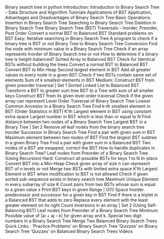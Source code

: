 Binary search tree in python
Introduction:
Introduction to Binary Search Tree – Data Structure and Algorithm Tutorials
Applications of BST
Application, Advantages and Disadvantages of Binary Search Tree
Basic Operations:
Insertion in Binary Search Tree
Searching in Binary Search Tree
Deletion in Binary Search Tree
Binary Search Tree (BST) Traversals – Inorder, Preorder, Post Order
Convert a normal BST to Balanced BST
Standard problems on BST
Easy:
Iterative searching in Binary Search Tree
A program to check if a binary tree is BST or not
Binary Tree to Binary Search Tree Conversion
Find the node with minimum value in a Binary Search Tree
Check if an array represents Inorder of Binary Search tree or not
How to determine if a binary tree is height-balanced?
Sorted Array to Balanced BST
Check for Identical BSTs without building the trees
Convert a normal BST to Balanced BST
Convert BST to Min Heap
Second largest element in BST
Add all greater values to every node in a given BST
Check if two BSTs contain same set of elements
Sum of k smallest elements in BST
Medium:
Construct BST from given preorder traversal | Set 1
Sorted Linked List to Balanced BST
Transform a BST to greater sum tree
BST to a Tree with sum of all smaller keys
Construct BST from its given level order traversal
Check if the given array can represent Level Order Traversal of Binary Search Tree
Lowest Common Ancestor in a Binary Search Tree
Find k-th smallest element in BST (Order Statistics in BST)
K’th Largest element in BST using constant extra space
Largest number in BST which is less than or equal to N
Find distance between two nodes of a Binary Search Tree
Largest BST in a Binary Tree | Set 2
Remove all leaf nodes from the binary search tree
Inorder Successor in Binary Search Tree
Find a pair with given sum in BST
Maximum element between two nodes of BST
Find the largest BST subtree in a given Binary Tree
Find a pair with given sum in a Balanced BST
Two nodes of a BST are swapped, correct the BST
How to handle duplicates in Binary Search Tree?
Leaf nodes from Preorder of a Binary Search Tree (Using Recursion)
Hard:
Construct all possible BSTs for keys 1 to N
In-place Convert BST into a Min-Heap
Check given array of size n can represent BST of n levels or not
Merge two BSTs with limited extra space
K’th Largest Element in BST when modification to BST is not allowed
Check if given sorted sub-sequence exists in binary search tree
Maximum Unique Element in every subarray of size K
Count pairs from two BSTs whose sum is equal to a given value x
Print BST keys in given Range | O(1) Space
Inorder predecessor and successor for a given key in BST
Find if there is a triplet in a Balanced BST that adds to zero
Replace every element with the least greater element on its right
Count inversions in an array | Set 2 (Using Self-Balancing BST)
Leaf nodes from Preorder of a Binary Search Tree
Minimum Possible value of |ai + aj – k| for given array and k.
Special two digit numbers in a Binary Search Tree
Merge Two Balanced Binary Search Trees
Quick Links :
‘Practice Problems’ on Binary Search Tree
‘Quizzes’ on Binary Search Tree
‘Quizzes’ on Balanced Binary Search Trees
Videos
 